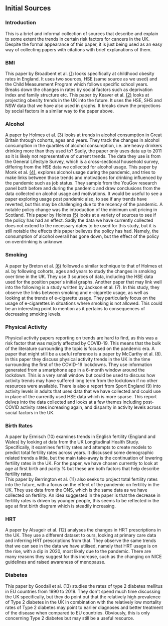 ## Initial Sources

### Introduction
This is a brief and informal collection of sources that describe and explain to some extent the trends in certain risk factors for cancers in the UK. Despite the formal appearance of this paper, it is just being used as an easy way of collecting papers with citations with brief explanations of them.

### BMI
This paper by Broadbent et al. [(1)](https://www.ncbi.nlm.nih.gov/pmc/articles/PMC10894838/pdf/archdischild-2023-325844.pdf) looks specifically at childhood obesity rates in England. It uses two sources, HSE (same source as we used) and the Child Measurement Program which follows specific school years. Breaks down the changes in rates by social factors such as deprivation index and family structure etc. 
This paper by Keaver et al. [(2)](https://pubmed.ncbi.nlm.nih.gov/30855666/) looks at projecting obesity trends in the UK into the future. It uses the HSE, SHS and NSW data that we have also used in graphs. It breaks down the projections by social factors in a similar way to the paper above.

### Alcohol
A paper by Holmes et al. [(3)](https://onlinelibrary.wiley.com/doi/epdf/10.1111/add.14754) looks at trends in alcohol consumption in Great Britain through cohorts, ages and years. They track the changes in alcohol consumption in the quartiles of alcohol consumption, i.e. are heavy drinkers drinking more than they used to? Sadly, the paper only uses data up to 2011 so it is likely not representative of current trends. The data they use is from the General Lifestyle Survey, which is a cross-sectional household survey, differing from the HSE data we collected for alcohol usage. 
This paper by Monk et al. [(4)](https://www.ncbi.nlm.nih.gov/pmc/articles/PMC10096461/pdf/pone.0283233.pdf), explores alcohol usage during the pandemic, and tries to make links between those trends and motivations for drinking influenced by the pandemic such as job status. They sample from the YouGov research panel both before and during the pandemic and draw conclusions from the data collected on alcohol usage and motivations. It would be useful to see a paper exploring usage post pandemic also, to see if any trends have reverted, but this may be challenging due to the recency of the pandemic. 
A notable policy change was the introduction of the minimum unit pricing in Scotland. This paper by Holmes [(5)](https://onlinelibrary.wiley.com/doi/epdf/10.1111/add.16185) looks at a variety of sources to see if the policy has had an effect. Sadly the data we have currently collected does not extend to the necessary dates to be used for this study, but it is still notable the effects this paper believes the policy has had. Namely, the consumption of alcohol overall has gone down, but the effect of the policy on overdrinking is unknown.

### Smoking
A paper by Breton et al. [(6)](https://onlinelibrary.wiley.com/doi/epdf/10.1111/add.15696) followed a similar technique to that of Holmes et al. by following cohorts, ages and years to study the changes in smoking over time in the UK. They use 3 sources of data, including the HSE data used for the position paper's initial graphs. 
Another paper that may link well into the following is a study written by Jackson et al. (7). In this study, they observe the links between smoking and e-cigarette usage, as well as looking at the trends of e-cigarette usage. They particularly focus on the usage of e-cigarettes in situations where smoking is not allowed. This could be an interesting point to mention as it pertains to consequences of decreasing smoking levels.

### Physical Activity
Physical activity papers reporting on trends are hard to find, as this was a risk factor that was majorly affected by COVID-19. This means that the bulk of the literature surrounding the topic is focused on the pandemic era. 
A paper that might still be a useful reference is a paper by McCarthy et al. (8). In this paper they discuss physical activity trends in the UK in the time surrounding the first of the COVID-19 lockdowns. They use information generated from a smartphone app in a 6-month window around the lockdown. This is a very small window but could be used to discuss how activity trends may have suffered long term from the lockdown if no other resources were available. 
There is also a report from Sport England (9) into activity levels in adults that uses data that we have collected and could use in place of the currently used HSE data which is more sparse. This report delves into the data collected and looks at a few themes including post-COVID activity rates increasing again, and disparity in activity levels across social factors in the UK. 

### Birth Rates
A paper by Ermisch (10) examines trends in English fertility (England and Wales) by looking at data from the UK Longitudinal Health Study. Specifically, it examines fertility rates and attempts to create models to predict total fertility rates across years. It discussed some demographic related trends a little, but the main take-away is the continuation of lowering fertility rates in the UK. For the paper, we have chosen currently to look at age at first birth and parity % but these are both factors that help describe fertility rates.  
This paper by Berrington et al. (11) also seeks to project total fertility rates into the future, with a focus on the effect of the pandemic on fertility in the UK. They use data from the ONS, which is the same data as we have collected on fertility. An idea suggested in the paper is that the decrease in fertility rates is driven by younger people, this seems to be reflected in the age at first birth diagram which is steadily increasing.

### HRT
A paper by Alsugeir et al. (12) analyses the changes in HRT prescriptions in the UK. They use a different dataset to ours, looking at primary care data and inferring HRT prescriptions from that. They observe the same trends that we can see in the data we have utilised, namely that HRT usage is on the rise, with a dip in 2020, most likely due to the pandemic. There are many reasons they suggest for this increase, such as the changing on NICE guidelines and raised awareness of menopause.

### Diabetes
This paper by Goodall et al. (13) studies the rates of type 2 diabetes mellitus in EU countries from 1990 to 2019. They don't spend much time discussing the UK specifically, but they do point out that the relatively high prevalence of Type 2 diabetes in the UK in combination with the relatively low mortality rates of Type 2 diabetes may point to earlier diagnoses and better treatment of the disease when compared to EU countries. Obviously, this is only concerning Type 2 diabetes but may still be a useful resource.
